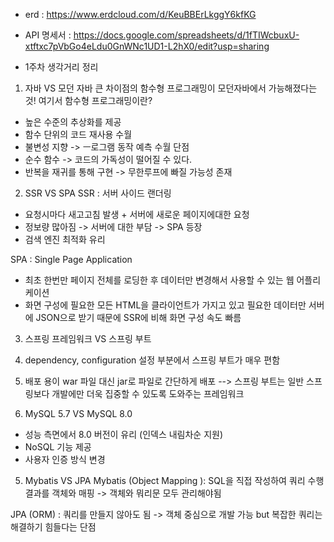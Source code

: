 - erd        : https://www.erdcloud.com/d/KeuBBErLkggY6kfKG
- API 명세서 : https://docs.google.com/spreadsheets/d/1fTIWcbuxU-xtftxc7pVbGo4eLdu0GnWNc1UD1-L2hX0/edit?usp=sharing

- 1주차 생각거리 정리
1. 자바 VS 모던 자바
큰 차이점의 함수형 프로그래밍이 모던자바에서 가능해졌다는 것!
여기서 함수형 프로그래밍이란?
- 높은 수준의 추상화를 제공
- 함수 단위의 코드 재사용 수월
- 불변성 지향 -> ㅡ로그램 동작 예측 수월
단점
- 순수 함수 -> 코드의 가독성이 떨어질 수 있다.
- 반복을 재귀를 통해 구현 -> 무한루프에 빠질 가능성 존재

2. SSR VS SPA
SSR : 서버 사이드 랜더링 
- 요청시마다 새고고침 발생 + 서버에 새로운 페이지에대한 요청
- 정보량 많아짐 -> 서버에 대한 부담 -> SPA 등장
- 검색 엔진 최적화 유리

SPA : Single Page Application
- 최초 한번만 페이지 전체를 로딩한 후 데이터만 변경해서 사용할 수 있는 웹 어플리케이션 
- 화면 구성에 필요한 모든 HTML을 클라이언트가 가지고 있고 필요한 데이터만 서버에 JSON으로 받기 때문에 SSR에 비해 화면 구성 속도 빠름

3. 스프링 프레임워크 VS 스프링 부트
1. dependency, configuration 설정 부분에서 스프링 부트가 매우 편함
2. 배포 용이 war 파일 대신 jar로 파일로 간단하게 배포
--> 스프링 부트는 일반 스프링보다 개발에만 더욱 집중할 수 있도록 도와주는 프레임워크

4. MySQL 5.7 VS MySQL 8.0
- 성능 측면에서 8.0 버전이 유리 (인덱스 내림차순 지원)
- NoSQL 기능 제공
- 사용자 인증 방식 변경

5. Mybatis VS JPA
Mybatis (Object Mapping ): SQL을 직접 작성하여 쿼리 수행 결과를 객체와 매핑 -> 객체와 뭐리문 모두 관리해야됨

JPA (ORM) : 쿼리를 만들지 않아도 됨 -> 객체 중심으로 개발 가능 but 복잡한 쿼리는 해결하기 힘들다는 단점

